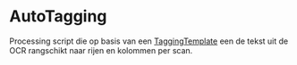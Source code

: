 # AutoTagging
 
Processing script die op basis van een [TaggingTemplate](https://github.com/hetutrechtsarchief/TaggingTemplate) een de tekst uit de OCR rangschikt naar rijen en kolommen per scan.
